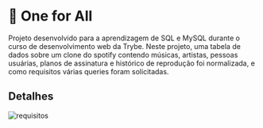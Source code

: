 # 🎵 One for All

Projeto desenvolvido para a aprendizagem de SQL e MySQL durante o curso de desenvolvimento web da Trybe. Neste projeto, uma tabela de dados sobre um clone do spotify contendo músicas, artistas, pessoas usuárias, planos de assinatura e histórico de reprodução foi normalizada, e como requisitos várias queries foram solicitadas.

## Detalhes
![requisitos](https://github.com/bermartorano/one-for-all/assets/110858573/1ac5fa38-93d7-4bd9-ba2d-d8a7dd3844a8)
